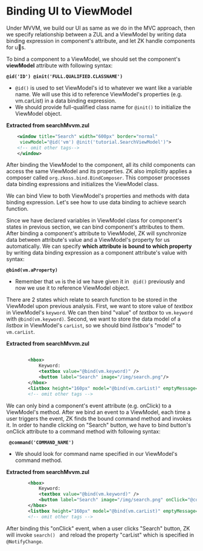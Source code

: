 # Binding UI to ViewModel

Under MVVM, we build our UI as same as we do in the MVC approach,
then we specify relationship between a ZUL and a ViewModel by writing
data binding expression in component's attribute, and let ZK handle
components for us.

To bind a component to a ViewModel, we should set the component's **viewModel** attribute with
following syntax:

**`@id('ID') @init('FULL.QUALIFIED.CLASSNAME')`**

-   ` @id() ` is used to set ViewModel's id to whatever we want like a
    variable name. We will use this id to reference ViewModel's
    properties (e.g. vm.carList) in a data binding expression.
-   We should provide full-qualified class name for `@init()` to
    initialize the ViewModel object.

**Extracted from searchMvvm.zul**

```xml
    <window title="Search" width="600px" border="normal"
     viewModel="@id('vm') @init('tutorial.SearchViewModel')">
    <!-- omit other tags-->
    </window>
```


After binding the ViewModel to the component, all its child components
can access the same ViewModel and its properties. ZK also implicitly applies a composer called
`org.zkoss.bind.BindComposer`. This composer processes data binding
expressions and initializes the ViewModel class.

We can bind View to both ViewModel's properties and methods with data
binding expression. Let's see how to use data binding to achieve search
function.

Since we have declared variables in ViewModel class for component's
states in previous section, we can bind component's attributes to them.
After binding a component's attribute to ViewModel, ZK will synchronize
data between attribute's value and a ViewModel's property for us
automatically. We can specify **which attribute is bound to which
property** by writing data binding expression as a component attribute's
value with syntax:

**`@bind(vm.aProperty) `**

-   Remember that `vm` is the id we have given it in ` @id()` previously
    and now we use it to reference ViewModel object.

There are 2 states which relate to search function to be stored in the
ViewModel upon previous analysis. First, we want to store value of
*textbox* in ViewModel's `keyword`. We can then bind "value" of
*textbox* to `vm.keyword` with `@bind(vm.keyword)`. Second, we want to
store the data model of a *listbox* in ViewModel's `carList`, so we
should bind *listbox*'s "model" to `vm.carList`.

**Extracted from searchMvvm.zul**

```xml

        <hbox>
            Keyword:
            <textbox value="@bind(vm.keyword)" />
            <button label="Search" image="/img/search.png"/>
        </hbox>
        <listbox height="160px" model="@bind(vm.carList)" emptyMessage="No car found in the result">
        <!-- omit other tags -->
```

We can only bind a component's event attribute (e.g. onClick) to
a ViewModel's method. After we bind an event to a ViewModel, each time a
user triggers the event, ZK finds the bound command method and invokes
it. In order to handle clicking on "Search" button, we have to bind
button's onClick attribute to a command method with following syntax:

**` @command('COMMAND_NAME')`**

-   We should look for command name specified in our ViewModel's command
    method.

**Extracted from searchMvvm.zul**

```xml
        <hbox>
            Keyword:
            <textbox value="@bind(vm.keyword)" />
            <button label="Search" image="/img/search.png" onClick="@command('search')" />
        </hbox>
        <listbox height="160px" model="@bind(vm.carList)" emptyMessage="No car found in the result">
        <!-- omit other tags -->
```

After binding this "onClick" event, when a user clicks "Search" button,
ZK will invoke `search() ` and reload the property "carList" which is
specified in `@NotifyChange`.
